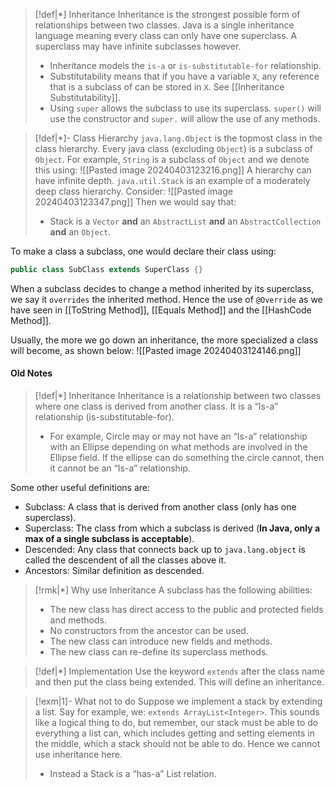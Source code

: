 
>[!def|*] Inheritance
>Inheritance is the strongest possible form of relationships between two classes. Java is a single inheritance language meaning every class can only have one superclass. A superclass may have infinite subclasses however.
>- Inheritance models the `is-a` or `is-substitutable-for` relationship.
>- Substitutability means that if you have a variable `X`, any reference that is a subclass of can be stored in `X`. See [[Inheritance Substitutability]].
>- Using `super` allows the subclass to use its superclass. `super()` will use the constructor and `super.` will allow the use of any methods.

>[!def|*]- Class Hierarchy
>`java.lang.Object` is the topmost class in the class hierarchy. Every java class (excluding `Object`) is a subclass of `Object`. For example, `String` is a subclass of `Object` and we denote this using:
>![[Pasted image 20240403123216.png]]
>A hierarchy can have infinite depth. `java.util.Stack` is an example of a moderately deep class hierarchy. Consider: 
>![[Pasted image 20240403123347.png]]
>Then we would say that:
> - Stack is a `Vector` **and** an `AbstractList` **and** an `AbstractCollection` **and** an `Object`.

To make a class a subclass, one would declare their class using:
```Java
public class SubClass extends SuperClass {}
```

When a subclass decides to change a method inherited by its superclass, we say it `overrides` the inherited method. Hence the use of `@Override` as we have seen in [[ToString Method]], [[Equals Method]] and the [[HashCode Method]]. 

Usually, the more we go down an inheritance, the more specialized a class will become, as shown below:
![[Pasted image 20240403124146.png]]
#### Old Notes


>[!def|*] Inheritance
>Inheritance is a relationship between two classes where one class is derived from another class. It is a “Is-a” relationship (is-substitutable-for).
> - For example, Circle may or may not have an “Is-a” relationship with an Ellipse depending on what methods are involved in the Ellipse field. If the ellipse can do something the circle cannot, then it cannot be an “Is-a” relationship.

Some other useful definitions are:
 - Subclass: A class that is derived from another class (only has one superclass).
 - Superclass: The class from which a subclass is derived (**In Java, only a max of a single subclass is acceptable**).
 - Descended: Any class that connects back up to `java.lang.object` is called the descendent of all the classes above it.
 - Ancestors: Similar definition as descended.

>[!rmk|*] Why use Inheritance
>A subclass has the following abilities:
>- The new class has direct access to the public and protected fields and methods.
>- No constructors from the ancestor can be used.
>- The new class can introduce new fields and methods.
>- The new class can re-define its superclass methods.

>[!def|*] Implementation
>Use the keyword `extends` after the class name and then put the class being extended. This will define an inheritance.

>[!exm|1]- What not to do
>Suppose we implement a stack by extending a list. Say for example, we:
>`extends ArrayList<Integer>`. This sounds like a logical thing to do, but remember, our stack must be able to do everything a list can, which includes getting and setting elements in the middle, which a stack should not be able to do. Hence we cannot use inheritance here. 
>- Instead a Stack is a “has-a” List relation.




